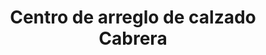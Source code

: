 ---
title: "Centro de arreglo de calzado Cabrera"
url: /loja-ecuador/centro-de-arreglo-de-calzado-cabrera/
shop: Schuhe
---